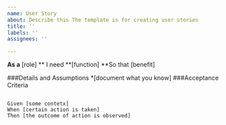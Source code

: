 ```yaml
---
name: User Story
about: Describe this The template is for creating user stories
title: ''
labels: ''
assignees: ''

---
```


**As a** [role]
** I need **[function]
**So that [benefit]

###Details and Assumptions
*[document what you know]
###Acceptance Criteria
```gherkin

Given [some contetx]
When [certain action is taken]
Then [the outcome of action is observed]
```
